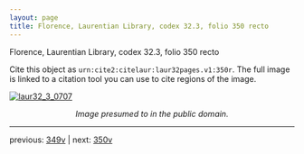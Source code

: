 ```yaml
---
layout: page
title: Florence, Laurentian Library, codex 32.3, folio 350 recto
---
```


Florence, Laurentian Library, codex 32.3, folio 350 recto

Cite this object as `urn:cite2:citelaur:laur32pages.v1:350r`.  The full image is linked to a citation tool you can use to cite regions of the image.

[![laur32_3_0707](http://www.homermultitext.org/iipsrv?IIIF=/project/homer/pyramidal/deepzoom/citelaur/laur32imgs/v1/laur32_3_0707.tif/full/800,/0/default.jpg)](http://www.homermultitext.org/ict2/?urn=urn:cite2:citelaur:laur32imgs.v1:laur32_3_0707) 

<p style="text-align: center; font-style: italic;">Image presumed to in the public domain.</p>

---

previous: [349v](../349v/) | next: [350v](../350v/)